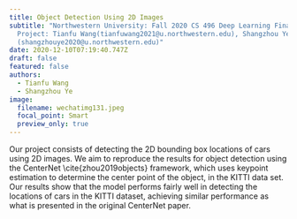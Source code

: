 ```yaml
---
title: Object Detection Using 2D Images
subtitle: "Northwestern University: Fall 2020 CS 496 Deep Learning Final
  Project: Tianfu Wang(tianfuwang2021@u.northwestern.edu), Shangzhou Ye
  (shangzhouye2020@u.northwestern.edu)"
date: 2020-12-10T07:19:40.747Z
draft: false
featured: false
authors:
  - Tianfu Wang
  - Shangzhou Ye
image:
  filename: wechatimg131.jpeg
  focal_point: Smart
  preview_only: true
---
```

 Our project consists of detecting the 2D bounding box locations of cars using 2D images. We aim to reproduce the results for object detection using the CenterNet \cite{zhou2019objects} framework, which uses keypoint estimation to determine the center point of the object, in the KITTI data set. Our results show that the model performs fairly well in detecting the locations of cars in the KITTI dataset, achieving similar performance as what is presented in the original CenterNet paper.